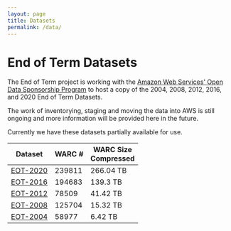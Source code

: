 ```yaml
---
layout: page
title: Datasets
permalink: /data/
---
```


# End of Term Datasets

The End of Term project is working with the [Amazon Web Services&apos; Open Data Sponsorship Program](https://aws.amazon.com/opendata/open-data-sponsorship-program/) to
host a copy of the 2004, 2008, 2012, 2016, and 2020 End of Term Datasets. 

The work of inventorying, staging and moving the data into AWS is still ongoing and more information will be provided here in the future. 

Currently we have these datasets partially available for use. 

| Dataset                      | WARC #  | WARC Size <br/> Compressed       | 
|------------------------------|---------|----------------------------------|
| [EOT-2020](/data/data-2020/) | 239811  | 266.04 TB                        |
| [EOT-2016](/data/data-2016/) | 194683  | 139.3 TB                         |
| [EOT-2012](/data/data-2012/) | 78509   | 41.42 TB                         |
| [EOT-2008](/data/data-2008/) | 125704  | 15.32 TB                         |
| [EOT-2004](/data/data-2004/) | 58977	 | 6.42 TB                          |

